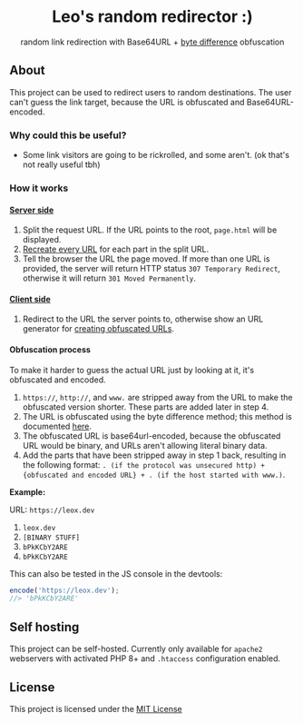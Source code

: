 <h1 align="center">Leo's random redirector :)</h1>
<p align="center">random link redirection with Base64URL + <a href="https://github.com/Le0X8/obf?tab=readme-ov-file#byte-difference">byte difference</a> obfuscation</p>

## About

This project can be used to redirect users to random destinations. The user can't guess the link target, because the URL is obfuscated and Base64URL-encoded.

### Why could this be useful?

- Some link visitors are going to be rickrolled, and some aren't. (ok that's not really useful tbh)

### How it works

#### [Server side](index.php)

1. Split the request URL. If the URL points to the root, `page.html` will be displayed.
2. [Recreate every URL](#obfuscation-process) for each part in the split URL.
3. Tell the browser the URL the page moved. If more than one URL is provided, the server will return HTTP status `307 Temporary Redirect`, otherwise it will return `301 Moved Permanently`.

#### [Client side](page.html)

1. Redirect to the URL the server points to, otherwise show an URL generator for [creating obfuscated URLs](#obfuscation-process).

#### Obfuscation process

To make it harder to guess the actual URL just by looking at it, it's obfuscated and encoded.

1. `https://`, `http://`, and `www.` are stripped away from the URL to make the obfuscated version shorter. These parts are added later in step 4.
2. The URL is obfuscated using the byte difference method; this method is documented [here](https://github.com/Le0X8/obf?tab=readme-ov-file#byte-difference).
3. The obfuscated URL is base64url-encoded, because the obfuscated URL would be binary, and URLs aren't allowing literal binary data.
4. Add the parts that have been stripped away in step 1 back, resulting in the following format: `. (if the protocol was unsecured http) + {obfuscated and encoded URL} + . (if the host started with www.)`.

**Example:**

URL: `https://leox.dev`

1. `leox.dev`
2. `[BINARY STUFF]`
3. `bPkKCbY2ARE`
4. `bPkKCbY2ARE`

This can also be tested in the JS console in the devtools:

```js
encode('https://leox.dev');
//> 'bPkKCbY2ARE'
```

## Self hosting

This project can be self-hosted. Currently only available for `apache2` webservers with activated PHP 8+ and `.htaccess` configuration enabled.

## License

This project is licensed under the [MIT License](LICENSE)

